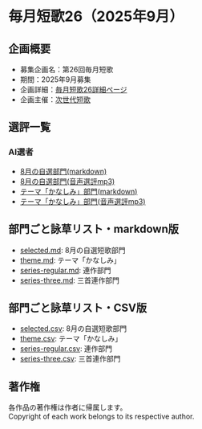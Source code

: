 # 毎月短歌26（2025年9月）

## 企画概要
- 募集企画名：第26回毎月短歌
- 期間：2025年9月募集
- 企画詳細：[毎月短歌26詳細ページ](https://blog.kotobadia.com/2221)
- 企画主催：[次世代短歌](https://blog.kotobadia.com/)


## 選評一覧
### AI選者
- [8月の自選部門(markdown)](./review/ai/review_selected_ai_utayomi.md)
- [8月の自選部門(音声選評mp3)](./review/ai/review_selected_ai_utayomi.mp3)
- [テーマ「かなしみ」部門(markdown)](./review/ai/review_theme_ai_utayomi.md)
- [テーマ「かなしみ」部門(音声選評mp3)](./review/ai/review_theme_ai_utayomi.mp3)


## 部門ごと詠草リスト・markdown版
- [selected.md](./selected.md): 8月の自選短歌部門
- [theme.md](./theme.md): テーマ「かなしみ」
- [series-regular.md](./series-regular.md): 連作部門
- [series-three.md](./series-three.md): 三首連作部門

## 部門ごと詠草リスト・CSV版
- [selected.csv](./selected.csv): 8月の自選短歌部門
- [theme.csv](./theme.csv): テーマ「かなしみ」
- [series-regular.csv](./series-regular.csv): 連作部門
- [series-three.csv](./series-three.csv): 三首連作部門



## 著作権
各作品の著作権は作者に帰属します。  
Copyright of each work belongs to its respective author.
